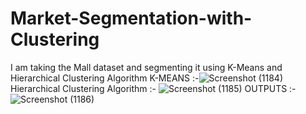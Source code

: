 # Market-Segmentation-with-Clustering
I am taking the Mall dataset and segmenting it using K-Means and Hierarchical Clustering Algorithm
K-MEANS :-![Screenshot (1184)](https://user-images.githubusercontent.com/66985650/170664353-44fc66c6-bca7-4f36-a465-ee0319f9a8ff.png)
Hierarchical Clustering Algorithm  :-  ![Screenshot (1185)](https://user-images.githubusercontent.com/66985650/170664487-96e69c07-bfd6-499f-b955-47cf5ba6bc68.png)
OUTPUTS :- ![Screenshot (1186)](https://user-images.githubusercontent.com/66985650/170664584-666e0b6f-e50d-4053-8b00-5d7bb8b67efe.png)


